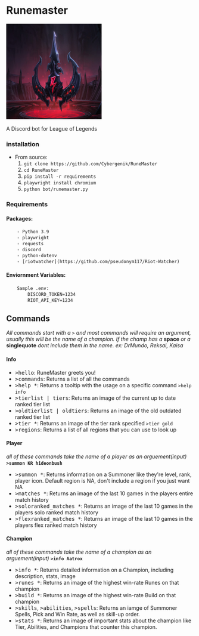 Runemaster
====
<a href="https://discord.com/api/oauth2/authorize?client_id=713831642061602827&permissions=523328&scope=bot" target="_blank"><img src="images/default.png" alt="Runemaster Icon" width="256" height="256"/></a>

A Discord bot for League of Legends

### **installation**

- From source:
    1. `git clone https://github.com/Cybergenik/RuneMaster`
    2. `cd RuneMaster`
    3. `pip install -r requirements`
    4. `playwright install chromium`
    5. `python bot/runemaster.py`

### **Requirements**
#### Packages:
        - Python 3.9
        - playwright 
        - requests
        - discord
        - python-dotenv
        - [riotwatcher](https://github.com/pseudonym117/Riot-Watcher)

#### Enviornment Variables:
        Sample .env:
            DISCORD_TOKEN=1234
            RIOT_API_KEY=1234

## **Commands**

*All commands start with a* `>` *and most commands will require an argument, usually this will be the name of a champion. If the champ has a* **space** *or a* **singlequote** *dont include them in the name. ex: DrMundo, Reksai, Kaisa*

#### Info

- <kbd>>hello</kbd>: RuneMaster greets you!
- <kbd>>commands</kbd>: Returns a list of all the commands
- <kbd>>help *</kbd>: Returns a tooltip with the usage on a specific command `>help info`
- <kbd>>tierlist | tiers</kbd>: Returns an image of the current up to date ranked tier list
- <kbd>>oldtierlist | oldtiers</kbd>: Returns an image of the old outdated ranked tier list
- <kbd>>tier *</kbd>: Returns an image of the tier rank specified `>tier gold`
- <kbd>>regions</kbd>: Returns a list of all regions that you can use to look up 

#### Player

*all of these commands take the name of a player as an arguement(input)* **`>summon KR hideonbush`** 

- <kbd>>summon *</kbd>: Returns information on a Summoner like they're level, rank, player icon. Default region is NA, don't include a region if you just want NA
- <kbd>>matches *</kbd>: Returns an image of the last 10 games in the players entire match history 
- <kbd>>soloranked_matches *</kbd>: Returns an image of the last 10 games in the players solo ranked match history 
- <kbd>>flexranked_matches *</kbd>: Returns an image of the last 10 games in the players flex ranked match history 

#### Champion

*all of these commands take the name of a champion as an arguement(input)* **`>info Aatrox`**

- <kbd>>info *</kbd>: Returns detailed information on a Champion, including description, stats, image
- <kbd>>runes *</kbd>: Returns an image of the highest win-rate Runes on that champion
- <kbd>>build *</kbd>: Returns an image of the highest win-rate Build on that champion
- <kbd>>skills</kbd>, <kbd>>abilities</kbd>, <kbd>>spells</kbd>: Returns an iamge of Summoner Spells, Pick and Win Rate, as well as skill-up order.
- <kbd>>stats *</kbd>: Returns an image of important stats about the champion like Tier, Abilities, and Champions that counter this champion. 